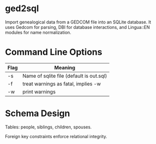 ged2sql
=======

Import genealogical data from a GEDCOM file into an SQLite database.
It uses Gedcom for parsing, DBI for database interactions, and Lingua::EN modules for name normalization.

# Command Line Options

| Flag | Meaning |
| ---- | ------- |
| -s   |  Name of sqlite file (default is out.sql)
| -f   | treat warnings as fatal, implies -w |
| -w   | print warnings |

# Schema Design

Tables: people, siblings, children, spouses.

Foreign key constraints enforce relational integrity.

